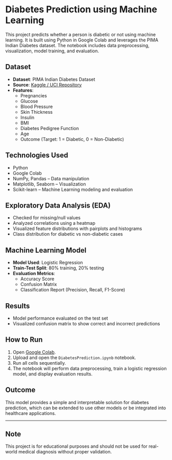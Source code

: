 #  Diabetes Prediction using Machine Learning

This project predicts whether a person is diabetic or not using machine learning. It is built using Python in Google Colab and leverages the PIMA Indian Diabetes dataset. The notebook includes data preprocessing, visualization, model training, and evaluation.

##  Dataset

- **Dataset**: PIMA Indian Diabetes Dataset
- **Source**: [Kaggle / UCI Repository](https://www.kaggle.com/datasets/uciml/pima-indians-diabetes-database)
- **Features**:
  - Pregnancies
  - Glucose
  - Blood Pressure
  - Skin Thickness
  - Insulin
  - BMI
  - Diabetes Pedigree Function
  - Age
  - Outcome (Target: 1 = Diabetic, 0 = Non-Diabetic)

##  Technologies Used

- Python
- Google Colab
- NumPy, Pandas – Data manipulation
- Matplotlib, Seaborn – Visualization
- Scikit-learn – Machine Learning modeling and evaluation

## Exploratory Data Analysis (EDA)

- Checked for missing/null values
- Analyzed correlations using a heatmap
- Visualized feature distributions with pairplots and histograms
- Class distribution for diabetic vs non-diabetic cases

##  Machine Learning Model

- **Model Used**: Logistic Regression
- **Train-Test Split**: 80% training, 20% testing
- **Evaluation Metrics**:
  - Accuracy Score
  - Confusion Matrix
  - Classification Report (Precision, Recall, F1-Score)

##  Results

- Model performance evaluated on the test set
- Visualized confusion matrix to show correct and incorrect predictions

##  How to Run

1. Open [Google Colab](https://colab.research.google.com/).
2. Upload and open the `DiabetesPrediction.ipynb` notebook.
3. Run all cells sequentially.
4. The notebook will perform data preprocessing, train a logistic regression model, and display evaluation results.

## Outcome

This model provides a simple and interpretable solution for diabetes prediction, which can be extended to use other models or be integrated into healthcare applications.

---

## Note

This project is for educational purposes and should not be used for real-world medical diagnosis without proper validation.
